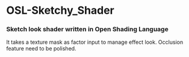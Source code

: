 # OSL-Sketchy_Shader
### Sketch look shader written in Open Shading Language

It takes a texture mask as factor input to manage effect look.
Occlusion feature need to be polished.
